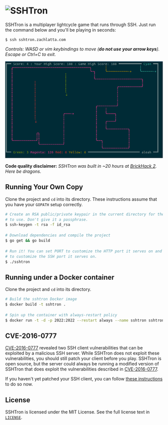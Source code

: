 # ![SSHTron](https://cdn.rawgit.com/zachlatta/sshtron/master/logo.svg)

SSHTron is a multiplayer lightcycle game that runs through SSH. Just run the
command below and you'll be playing in seconds:

    $ ssh sshtron.zachlatta.com

_Controls: WASD or vim keybindings to move (**do not use your arrow keys**).
Escape or Ctrl+C to exit._

![Demo](static/img/gameplay.gif)

**Code quality disclaimer:** _SSHTron was built in ~20 hours at
[BrickHack 2](https://brickhack.io/). Here be dragons._

## Running Your Own Copy

Clone the project and `cd` into its directory. These instructions assume that
you have your `GOPATH` setup correctly.

```sh
# Create an RSA public/private keypair in the current directory for the server
# to use. Don't give it a passphrase.
$ ssh-keygen -t rsa -f id_rsa

# Download dependencies and compile the project
$ go get && go build

# Run it! You can set PORT to customize the HTTP port it serves on and SSH_PORT
# to customize the SSH port it serves on.
$ ./sshtron
```

## Running under a Docker container

Clone the project and `cd` into its directory.

```sh
# Build the sshtron Docker image
$ docker build -t sshtron .

# Spin up the container with always-restart policy
$ docker run -t -d -p 2022:2022 --restart always --name sshtron sshtron
```

## CVE-2016-0777

[CVE-2016-0777](https://www.qualys.com/2016/01/14/cve-2016-0777-cve-2016-0778/openssh-cve-2016-0777-cve-2016-0778.txt)
revealed two SSH client vulnerabilities that can be exploited by a malicious SSH server. While SSHTron does not exploit
these vulnerabilities, you should still patch your client before you play. SSHTron is open source, but the server
could always be running a modified version of SSHTron that does exploit the vulnerabilities described
in [CVE-2016-0777](https://www.qualys.com/2016/01/14/cve-2016-0777-cve-2016-0778/openssh-cve-2016-0777-cve-2016-0778.txt).

If you haven't yet patched your SSH client, you can follow
[these instructions](https://www.jacobtomlinson.co.uk/quick%20tip/2016/01/15/fixing-ssh-vulnerability-CVE-2016-0777/) to do so now.

## License

SSHTron is licensed under the MIT License. See the full license text in
[`LICENSE`](LICENSE).
